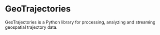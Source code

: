# GeoTrajectories
GeoTrajectories is a Python library for processing, analyzing and streaming geospatial trajectory data.
